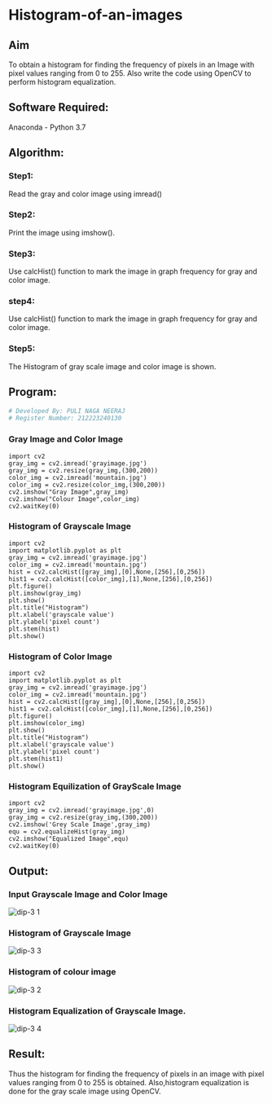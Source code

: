 # Histogram-of-an-images
## Aim
To obtain a histogram for finding the frequency of pixels in an Image with pixel values ranging from 0 to 255. Also write the code using OpenCV to perform histogram equalization.

## Software Required:
Anaconda - Python 3.7

## Algorithm:
### Step1:
Read the gray and color image using imread()

### Step2:
Print the image using imshow().



### Step3:
Use calcHist() function to mark the image in graph frequency for gray and color image.

### step4:
Use calcHist() function to mark the image in graph frequency for gray and color image.

### Step5:
The Histogram of gray scale image and color image is shown.


## Program:
```python
# Developed By: PULI NAGA NEERAJ
# Register Number: 212223240130
```
### Gray Image and Color Image
```
import cv2
gray_img = cv2.imread('grayimage.jpg')
gray_img = cv2.resize(gray_img,(300,200))
color_img = cv2.imread('mountain.jpg')
color_img = cv2.resize(color_img,(300,200))
cv2.imshow("Gray Image",gray_img)
cv2.imshow("Colour Image",color_img)
cv2.waitKey(0)
```
### Histogram of Grayscale Image
```
import cv2
import matplotlib.pyplot as plt
gray_img = cv2.imread('grayimage.jpg')
color_img = cv2.imread('mountain.jpg')
hist = cv2.calcHist([gray_img],[0],None,[256],[0,256])
hist1 = cv2.calcHist([color_img],[1],None,[256],[0,256])
plt.figure()
plt.imshow(gray_img)
plt.show()
plt.title("Histogram")
plt.xlabel('grayscale value')
plt.ylabel('pixel count')
plt.stem(hist)
plt.show()
```
### Histogram of Color Image
```
import cv2
import matplotlib.pyplot as plt
gray_img = cv2.imread('grayimage.jpg')
color_img = cv2.imread('mountain.jpg')
hist = cv2.calcHist([gray_img],[0],None,[256],[0,256])
hist1 = cv2.calcHist([color_img],[1],None,[256],[0,256])
plt.figure()
plt.imshow(color_img)
plt.show()
plt.title("Histogram")
plt.xlabel('grayscale value')
plt.ylabel('pixel count')
plt.stem(hist1)
plt.show()
```
### Histogram Equilization of GrayScale Image
```
import cv2
gray_img = cv2.imread('grayimage.jpg',0)
gray_img = cv2.resize(gray_img,(300,200))
cv2.imshow('Grey Scale Image',gray_img)
equ = cv2.equalizeHist(gray_img)
cv2.imshow("Equalized Image",equ)
cv2.waitKey(0)
```
## Output:
### Input Grayscale Image and Color Image
![dip-3 1](https://github.com/PuliNagaNeeraj/Histogram-of-an-images/assets/138849173/f5970f82-350a-4572-a874-0534751b5a1d)

### Histogram of Grayscale Image
![dip-3 3](https://github.com/PuliNagaNeeraj/Histogram-of-an-images/assets/138849173/b57d2a73-04ba-4f00-9f3d-38ee8a2306d5)

### Histogram of colour image
![dip-3 2](https://github.com/PuliNagaNeeraj/Histogram-of-an-images/assets/138849173/d01cacf7-3667-4e36-900d-0d2ef1a0b15e)

### Histogram Equalization of Grayscale Image.
![dip-3 4](https://github.com/PuliNagaNeeraj/Histogram-of-an-images/assets/138849173/ae00b34e-7248-497b-9003-1d9c81e25ae0)

## Result: 
Thus the histogram for finding the frequency of pixels in an image with pixel values ranging from 0 to 255 is obtained. Also,histogram equalization is done for the gray scale image using OpenCV.
